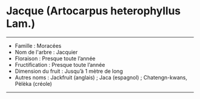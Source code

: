 # Jacque (Artocarpus heterophyllus Lam.)

---

- Famille : Moracées
- Nom de l'arbre : Jacquier
- Floraison : Presque toute l’année
- Fructification : Presque toute l’année
- Dimension du fruit : Jusqu’à 1 mètre de long
- Autres noms : Jackfruit (anglais) ; Jaca (espagnol) ; Chatengn-kwans, Pèlèka (créole)

---
